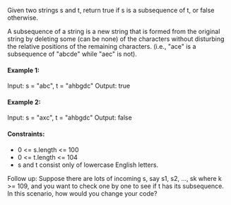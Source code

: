 Given two strings s and t, return true if s is a subsequence of t, or false otherwise.

A subsequence of a string is a new string that is formed from the original string by deleting some (can be none) of the characters without disturbing the relative positions of the remaining characters. (i.e., "ace" is a subsequence of "abcde" while "aec" is not).

 

#### Example 1:

Input: s = "abc", t = "ahbgdc"
Output: true
#### Example 2:

Input: s = "axc", t = "ahbgdc"
Output: false
 

#### Constraints:

- 0 <= s.length <= 100
- 0 <= t.length <= 104
- s and t consist only of lowercase English letters.
 

Follow up: Suppose there are lots of incoming s, say s1, s2, ..., sk where k >= 109, and you want to check one by one to see if t has its subsequence. In this scenario, how would you change your code?